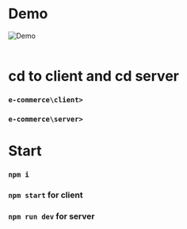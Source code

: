 # Demo

![Demo](/video//demo.gif)
<br />
<br />

# cd to client and cd server

### `e-commerce\client>`

### `e-commerce\server>`

# Start

### `npm i`

### `npm start` for client

### `npm run dev` for server
